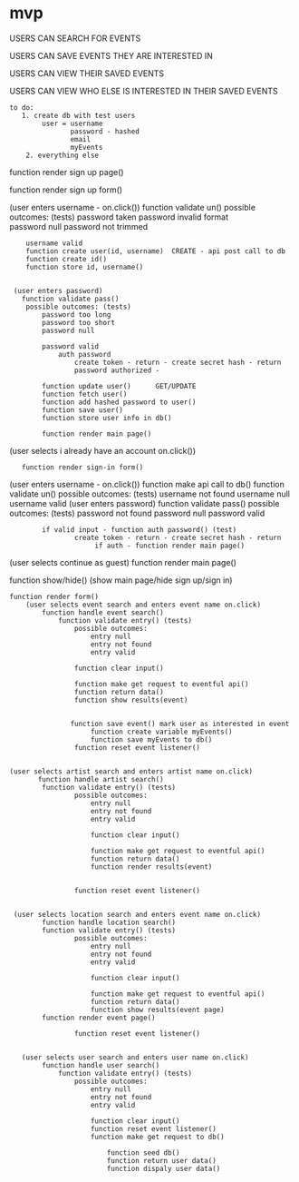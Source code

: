 # mvp

USERS CAN SEARCH FOR EVENTS

USERS CAN SAVE EVENTS THEY ARE INTERESTED IN

USERS CAN VIEW THEIR SAVED EVENTS

USERS CAN VIEW WHO ELSE IS INTERESTED IN THEIR SAVED EVENTS

    to do:
       1. create db with test users
            user = username 
                   password - hashed
                   email
                   myEvents
        2. everything else
         
                   
                   
                    



function render sign up page() 

function render sign up form()

(user enters username - on.click())
      function validate un()
		possible outcomes: (tests)
			password taken
			password invalid format      
			password null
			password not trimmed
			
		username valid
		function create user(id, username)  CREATE - api post call to db
		function create id()
		function store id, username()
		
		
     (user enters password) 
	   function validate pass()
        possible outcomes: (tests)
            password too long
            password too short
            password null
	    
            password valid
	            auth password 
                    create token - return - create secret hash - return
                    password authorized -
		    
		    function update user()      GET/UPDATE
		    function fetch user()
		    function add hashed password to user()
		    function save user()
		    function store user info in db()
		    
		    function render main page()

(user selects i already have an account  on.click())
    
       function render sign-in form()  
       
 (user enters username - on.click())
       function make api call to db()
       function validate un() 
		possible outcomes: (tests)
			username not found
			username null
			username valid
     (user enters password) 
	   function validate pass()
        possible outcomes: (tests)
            password not found
			password null
			password valid
	            
            if valid input - function auth password() (test)
                    create token - return - create secret hash - return
                         if auth - function render main page()

(user selects continue as guest)
        function render main page()


function show/hide() (show main page/hide sign up/sign in)

    function render form()
        (user selects event search and enters event name on.click)
            function handle event search()
                function validate entry() (tests)
                    possible outcomes:
                        entry null
                        entry not found
                        entry valid
                     
                    function clear input() 
                    
                    function make get request to eventful api()
                    function return data()
                    function show results(event)
		  
                   
                   function save event() mark user as interested in event
                        function create variable myEvents()
                        function save myEvents to db()
	                function reset event listener()


	(user selects artist search and enters artist name on.click)
           function handle artist search()
            function validate entry() (tests)
                    possible outcomes:
                        entry null
                        entry not found
                        entry valid 
                        
                        function clear input() 
                        
                        function make get request to eventful api()                           
                        function return data()
                        function render results(event)
			
                   
	                function reset event listener()
                        
            
     (user selects location search and enters event name on.click)
            function handle location search()
            function validate entry() (tests)
                    possible outcomes:
                        entry null
                        entry not found
                        entry valid 
                        
                        function clear input() 
                        
                        function make get request to eventful api()                           
                        function return data()
                        function show results(event page)
			function render event page()
                   
	                function reset event listener()
                        

       (user selects user search and enters user name on.click)
            function handle user search()
                function validate entry() (tests)
                    possible outcomes:
                        entry null
                        entry not found
                        entry valid 
                        
                        function clear input() 
                        function reset event listener()
                        function make get request to db()
                        
                            function seed db()
                            function return user data()
                            function dispaly user data()
			    
			    
			    
		
		
		


       
